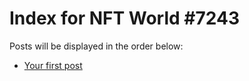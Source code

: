 # Index for NFT World #7243
Posts will be displayed in the order below:

- [Your first post](./001-first.md)


